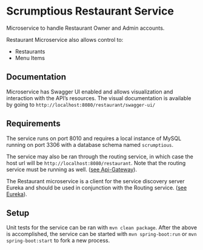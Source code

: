 # Scrumptious Restaurant Service

Microservice to handle Restaurant Owner and Admin accounts.

Restaurant Microservice also allows control to:
- Restaurants
- Menu Items

## Documentation

Microservice has Swagger UI enabled and allows visualization and interaction with the API’s resources. The visual documentation is available by going to `http://localhost:8080/restaurant/swagger-ui/`

## Requirements

The service runs on port 8010 and requires a local instance of MySQL running on port 3306 with a database schema named `scrumptious`.

The service may also be ran through the routing service, in which case the host url will be `http://localhost:8080/restaurant`. Note that the routing service must be running as well. ([see Api-Gateway](https://github.com/bandwidth-brothers/ss-scrumptious-apigateway/tree/main)).

The Restaurant microservice is a client for the service discovery server Eureka and should be used in conjunction with the Routing service. ([see Eureka](https://github.com/bandwidth-brothers/ss-scrumptious-eureka)).

## Setup

Unit tests for the service can be ran with `mvn clean package`.
After the above is accomplished, the service can be started with `mvn spring-boot:run` or `mvn spring-boot:start` to fork a new process.
